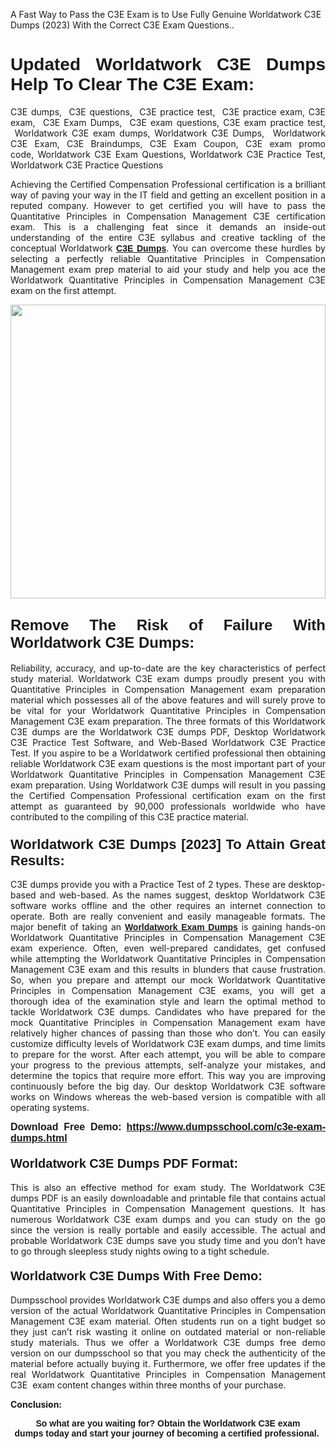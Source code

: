 <p>A Fast Way to Pass the C3E Exam is to Use Fully Genuine Worldatwork C3E Dumps (2023) With the Correct C3E Exam Questions..</p>

<h1 style="text-align: justify;"><strong><span style="font-family:Verdana,Geneva,sans-serif;">Updated Worldatwork C3E Dumps Help To Clear The C3E Exam:</span></strong></h1>

<p style="text-align: justify;">C3E dumps,  C3E questions,  C3E practice test,  C3E practice exam, C3E exam,  C3E Exam Dumps,  C3E exam questions, C3E exam practice test,  Worldatwork C3E exam dumps, Worldatwork C3E Dumps,  Worldatwork C3E Exam, C3E Braindumps, C3E Exam Coupon, C3E exam promo code, Worldatwork C3E Exam Questions, Worldatwork C3E Practice Test, Worldatwork C3E Practice Questions</p>

<p style="text-align: justify;">Achieving the Certified Compensation Professional certification is a brilliant way of paving your way in the IT field and getting an excellent position in a reputed company. However to get certified you will have to pass the Quantitative Principles in Compensation Management C3E certification exam. This is a challenging feat since it demands an inside-out understanding of the entire C3E syllabus and creative tackling of the conceptual Worldatwork <a href="https://www.dumpsschool.com/c3e-exam-dumps.html"><span style="font-family:Verdana,Geneva,sans-serif;"><strong>C3E Dumps</strong></span></a>. You can overcome these hurdles by selecting a perfectly reliable Quantitative Principles in Compensation Management exam prep material to aid your study and help you ace the Worldatwork Quantitative Principles in Compensation Management C3E exam on the first attempt.</p>

<p style="text-align: justify;"><a href="https://www.dumpsschool.com/c3e-exam-dumps.html"><img alt="" src="https://lh3.googleusercontent.com/pw/AL9nZEXTnx-h3VAwmQ42NpyJBmUK-fANKF8vsH2hymHVf8ycIwJ47iI4Qn_pkCv8nx_DV5UvAc8WAssduHJKtvkHIPf8d8IQFAZC6offZ_lfhXQ5UUBSi1Ff8m31hLznjs03QyiSesC6U3Rcr4jLl4JRY5US=w904-h513-no" style="width: 100%; height: 470px;" /></a></p>

<h2 style="text-align: justify;"><span style="font-size:24px;"><span style="font-family:Verdana,Geneva,sans-serif;"><strong>Remove The Risk of Failure With Worldatwork C3E Dumps:</strong></span></span></h2>

<p style="text-align: justify;">Reliability, accuracy, and up-to-date are the key characteristics of perfect study material. Worldatwork C3E exam dumps proudly present you with Quantitative Principles in Compensation Management exam preparation material which possesses all of the above features and will surely prove to be vital for your Worldatwork Quantitative Principles in Compensation Management C3E exam preparation. The three formats of this Worldatwork C3E dumps are the Worldatwork C3E dumps PDF, Desktop Worldatwork C3E Practice Test Software, and Web-Based Worldatwork C3E Practice Test. If you aspire to be a Worldatwork certified professional then obtaining reliable Worldatwork C3E exam questions is the most important part of your Worldatwork Quantitative Principles in Compensation Management C3E exam preparation. Using Worldatwork C3E dumps will result in you passing the Certified Compensation Professional certification exam on the first attempt as guaranteed by 90,000 professionals worldwide who have contributed to the compiling of this C3E practice material.</p>

<h3 style="text-align: justify;"><span style="font-family:Verdana,Geneva,sans-serif;"><strong><span style="font-size:22px;">Worldatwork C3E Dumps [2023] To Attain Great Results:</span></strong></span></h3>

<p style="text-align: justify;">C3E dumps provide you with a Practice Test of 2 types. These are desktop-based and web-based. As the names suggest, desktop Worldatwork C3E software works offline and the other requires an internet connection to operate. Both are really convenient and easily manageable formats. The major benefit of taking an <a href="https://www.dumpsschool.com/worldatwork-braindumps.html"><span style="font-family:Verdana,Geneva,sans-serif;"><strong>Worldatwork Exam Dumps</strong></span></a> is gaining hands-on Worldatwork Quantitative Principles in Compensation Management C3E exam experience. Often, even well-prepared candidates, get confused while attempting the Worldatwork Quantitative Principles in Compensation Management C3E exam and this results in blunders that cause frustration. So, when you prepare and attempt our mock Worldatwork Quantitative Principles in Compensation Management C3E exams, you will get a thorough idea of the examination style and learn the optimal method to tackle Worldatwork C3E dumps. Candidates who have prepared for the mock Quantitative Principles in Compensation Management exam have relatively higher chances of passing than those who don’t. You can easily customize difficulty levels of Worldatwork C3E exam dumps, and time limits to prepare for the worst. After each attempt, you will be able to compare your progress to the previous attempts, self-analyze your mistakes, and determine the topics that require more effort. This way you are improving continuously before the big day. Our desktop Worldatwork C3E software works on Windows whereas the web-based version is compatible with all operating systems.</p>

<p style="text-align: justify;"><strong><span style="font-family:Verdana,Geneva,sans-serif;"><span style="font-size:16px;">Download Free Demo:</span></span> <span style="font-family:Verdana,Geneva,sans-serif;"><span style="font-size:16px;"><a href="https://www.dumpsschool.com/c3e-exam-dumps.html">https://www.dumpsschool.com/c3e-exam-dumps.html</a></span></span></strong></p>

<h4 style="text-align: justify;"><strong><span style="font-size:20px;"><span style="font-family:Verdana,Geneva,sans-serif;">Worldatwork C3E Dumps PDF Format:</span></span></strong></h4>

<p style="text-align: justify;">This is also an effective method for exam study. The Worldatwork C3E dumps PDF is an easily downloadable and printable file that contains actual Quantitative Principles in Compensation Management questions. It has numerous Worldatwork C3E exam dumps and you can study on the go since the version is really portable and easily accessible. The actual and probable Worldatwork C3E dumps save you study time and you don’t have to go through sleepless study nights owing to a tight schedule.</p>

<h4 style="text-align: justify;"><span style="font-size:20px;"><strong><span style="font-family:Verdana,Geneva,sans-serif;">Worldatwork C3E Dumps With Free Demo:</span></strong></span></h4>

<p style="text-align: justify;">Dumpsschool provides Worldatwork C3E dumps and also offers you a demo version of the actual Worldatwork Quantitative Principles in Compensation Management C3E exam material. Often students run on a tight budget so they just can’t risk wasting it online on outdated material or non-reliable study materials. Thus we offer a Worldatwork C3E dumps free demo version on our dumpsschool so that you may check the authenticity of the material before actually buying it. Furthermore, we offer free updates if the real Worldatwork Quantitative Principles in Compensation Management C3E  exam content changes within three months of your purchase.</p>

<p style="text-align: justify;"><strong>Conclusion:</strong></p>

<p style="text-align: center;"><span style="font-family:Verdana,Geneva,sans-serif;"><strong>So what are you waiting for? Obtain the Worldatwork C3E exam dumps today and start your journey of becoming a certified professional.</strong> </span></p>
